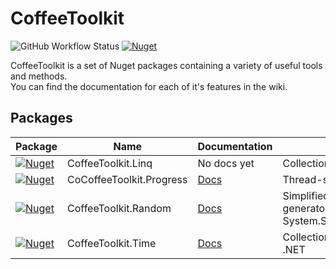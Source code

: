 # CoffeeToolkit
![GitHub Workflow Status](https://img.shields.io/github/workflow/status/NotCoffee418/CoffeeToolkit/CICD?style=for-the-badge)
[![Nuget](https://img.shields.io/nuget/v/CoffeeToolkit?style=for-the-badge "Nuget")](https://www.nuget.org/packages/CoffeeToolkit.Linq)

CoffeeToolkit is a set of Nuget packages containing a variety of useful tools and methods.  
You can find the documentation for each of it's features in the wiki.

## Packages
| Package                                                                                                                                              | Name                     | Documentation                                                                       | Description                                                                                                                                |
|------------------------------------------------------------------------------------------------------------------------------------------------------|--------------------------|-------------------------------------------------------------------------------------|--------------------------------------------------------------------------------------------------------------------------------------------|
| [![Nuget](https://img.shields.io/nuget/v/CoffeeToolkit.Linq?style=for-the-badge "Nuget")](https://www.nuget.org/packages/CoffeeToolkit.Linq)         | CoffeeToolkit.Linq       | No docs yet                                                                         | Collection of useful Linq extensions                                                                                                       |
| [![Nuget](https://img.shields.io/nuget/v/CoffeeToolkit.Progress?style=for-the-badge "Nuget")](https://www.nuget.org/packages/CoffeeToolkit.Progress) | CoCoffeeToolkit.Progress | [Docs](https://github.com/NotCoffee418/CoffeeToolkit/wiki/Progress.ProgressTracker) | Thread-safe progress tracking methods                                                                                                      |
| [![Nuget](https://img.shields.io/nuget/v/CoffeeToolkit.Random?style=for-the-badge "Nuget")](https://www.nuget.org/packages/CoffeeToolkit.Random)     | CoffeeToolkit.Random     | [Docs](https://github.com/NotCoffee418/CoffeeToolkit/wiki/Random.Rng)               | Simplified cryptographically secure random number generator for various datatypes using System.Security.Cryptography.RandomNumberGenerator |
| [![Nuget](https://img.shields.io/nuget/v/CoffeeToolkit.Time?style=for-the-badge "Nuget")](https://www.nuget.org/packages/CoffeeToolkit.Time)         | CoffeeToolkit.Time       | [Docs](https://github.com/NotCoffee418/CoffeeToolkit/wiki/Time)                     | Collection of useful methods for working with time in .NET                                                                                 |